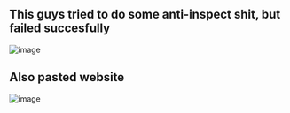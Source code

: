 ## This guys tried to do some anti-inspect shit, but failed succesfully
![image](https://cdn.discordapp.com/attachments/1180226031756521573/1187654886330998834/image.png?ex=6597acce&is=658537ce&hm=cc213e28ff5381c34c025c33a2a1cf112b022c80a5a7018eea59dd1d4af317cf&)
## Also pasted website 
![image](https://cdn.discordapp.com/attachments/1138538383803682927/1148165898650263633/image.png)

